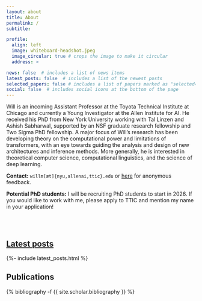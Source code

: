 ```yaml
---
layout: about
title: About
permalink: /
subtitle:

profile:
  align: left
  image: whiteboard-headshot.jpeg
  image_circular: true # crops the image to make it circular
  address: >

news: false  # includes a list of news items
latest_posts: false  # includes a list of the newest posts
selected_papers: false # includes a list of papers marked as "selected={true}"
social: false  # includes social icons at the bottom of the page
---
```


<p>Will is an incoming Assistant Professor at the Toyota Technical Institute at Chicago and currently a Young Investigator at the Allen Institute for AI. He received his PhD from New York University working with Tal Linzen and Ashish Sabharwal, supported by an NSF graduate research fellowship and Two Sigma PhD fellowship. A major focus of Will’s research has been developing theory on the computational power and limitations of transformers, with an eye towards guiding the analysis and design of new architectures and inference methods. More generally, he is interested in theoretical computer science, computational linguistics, and the science of deep learning.</p>

<!-- <p>I am a Ph.D. student at the <a href="https://cds.nyu.edu/">CDS</a> at <a href="https://www.nyu.edu/">NYU</a>, where I am advised by <a href="https://tallinzen.net/">Tal Linzen</a>. I also work closely with <a href="https://allenai.org/team/ashishs">Ashish Sabharwal</a> at <a href="https://allenai.org/">AI2</a>, where I used to be a <a href="https://allenai.org/predoctoral-young-investigators">PYI</a>. My Ph.D. is supported by an <a href="https://www.nsfgrfp.org/resources/about-grfp/">NSF graduate research fellowship</a>, <a href="https://www.twosigma.com/community/academic-partnerships/team-phd-fellowship/">Two Sigma Ph.D. Fellowship</a>, and by <a href="https://allenai.org/">AI2</a>.</p>

<p>My research uses formal methods to better understand the capabilities and limitations of <b>language models</b>. I've worked on characterizing the <b>computational power of transformers</b> for representing linguistic structure and solving reasoning problems. I've also worked on understanding the aspects of <b>semantics that can be learned from co-occurrence patterns</b> in a large text corpus. Overall, I am interested in building out theoretical foundations for the alchemy of large language models. Why have LMs been successful? What are their limitations? How can we more systematically build and deploy them?</p> -->

<p><b>Contact:</b> <code>willm[æt]{nyu,allenai,ttic}.edu</code> or <a href="https://www.admonymous.co/lambdaviking">here</a> for anonymous feedback.</p>

<p><b>Potential PhD students:</b> I will be recruiting PhD students to start in 2026. If you would like to work with me, please apply to TTIC and mention my name in your application!</p>

<!-- <p>Outside of research, I like exploring New York City by foot, train, and boat. I like cooking new things and trying hole-in-the-wall restaurants. I also play basketball, ping pong, and Age of Empires II.</p> -->

<br /> <br />

<h2><a href="{{ '/blog/' | relative_url }}" style="color: inherit;">Latest posts</a></h2>
<div>{%- include latest_posts.html %}</div>

## Publications

<div class="publications">

{% bibliography -f {{ site.scholar.bibliography }} %}